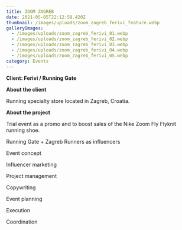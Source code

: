```yaml
---
title: ZOOM ZAGREB
date: 2021-05-05T22:12:58.420Z
thumbnail: /images/uploads/zoom_zagreb_ferivi_feature.webp
galleryImages:
  - /images/uploads/zoom_zagreb_ferivi_01.webp
  - /images/uploads/zoom_zagreb_ferivi_02.webp
  - /images/uploads/zoom_zagreb_ferivi_03.webp
  - /images/uploads/zoom_zagreb_ferivi_04.webp
  - /images/uploads/zoom_zagreb_ferivi_05.webp
category: Events
---
```

**Client: Ferivi / Running Gate**

**About the client** 

Running specialty store located in Zagreb, Croatia.

**About the project**

Trial event as a promo and to boost sales of the Nike Zoom Fly Flyknit running shoe.  

Running Gate + Zagreb Runners as influencers

Event concept

Influencer marketing

Project management

Copywriting

Event planning

Execution

Coordination